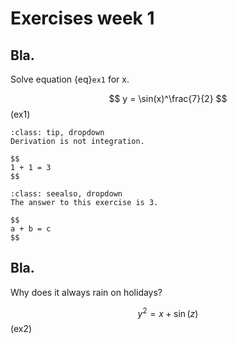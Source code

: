 # Exercises week 1


## Bla.
Solve equation {eq}`ex1` for x.

$$
y = \sin(x)^\frac{7}{2}
$$ (ex1)

```{admonition} Hint
:class: tip, dropdown
Derivation is not integration.

$$
1 + 1 = 3
$$
```

```{admonition} Answer
:class: seealso, dropdown
The answer to this exercise is 3.

$$
a + b = c
$$
```


## Bla.
Why does it always rain on holidays?

$$
y^2 = x + \sin(z)
$$ (ex2)
